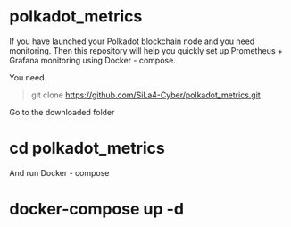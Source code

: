 # polkadot_metrics

If you have launched your Polkadot blockchain node and you need monitoring.
Then this repository will help you quickly set up Prometheus + Grafana monitoring using Docker - compose.

You need

> git clone https://github.com/SiLa4-Cyber/polkadot_metrics.git

Go to the downloaded folder

# cd polkadot_metrics

And run Docker - compose

# docker-compose up -d
